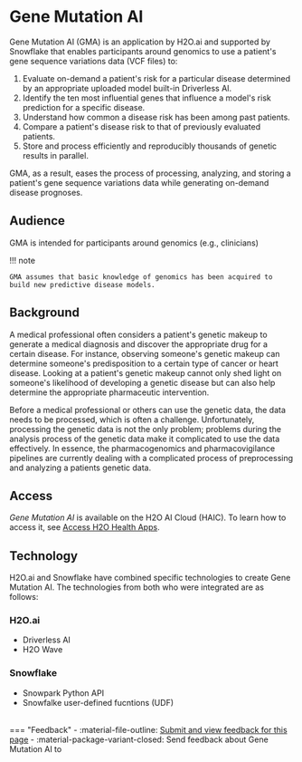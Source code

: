 # Gene Mutation AI 

Gene Mutation AI (GMA) is an application by H2O.ai and supported by Snowflake that enables participants around genomics to use a patient's gene sequence variations data (VCF files) to: 

1. Evaluate on-demand a patient's risk for a particular disease determined by an appropriate uploaded model built-in Driverless AI. 
2. Identify the ten most influential genes that influence a model's risk prediction for a specific disease.
3. Understand how common a disease risk has been among past patients. 
4. Compare a patient's disease risk to that of previously evaluated patients. 
5. Store and process efficiently and reproducibly thousands of genetic results in parallel.

GMA, as a result, eases the process of processing, analyzing, and storing a patient's gene sequence variations data while generating on-demand disease prognoses.


## Audience 

GMA is intended for participants around genomics (e.g., clinicians) 

!!! note 

    GMA assumes that basic knowledge of genomics has been acquired to build new predictive disease models. 

## Background 

A medical professional often considers a patient's genetic makeup to generate a medical diagnosis and discover the appropriate drug for a certain disease. For instance, observing someone's genetic makeup can determine someone's predisposition to a certain type of cancer or heart disease. Looking at a patient's genetic makeup cannot only shed light on someone's likelihood of developing a genetic disease but can also help determine the appropriate pharmaceutic intervention. 

Before a medical professional or others can use the genetic data, the data needs to be processed, which is often a challenge. Unfortunately, processing the genetic data is not the only problem; problems during the analysis process of the genetic data make it complicated to use the data effectively. In essence, the pharmacogenomics and pharmacovigilance pipelines are currently dealing with a complicated process of preprocessing and analyzing a patients genetic data. 

## Access 

*Gene Mutation AI* is available on the H2O AI Cloud (HAIC). To learn how to access it, see [Access H2O Health Apps](../access_h2o_health_apps.md).


## Technology 

H2O.ai and Snowflake have combined specific technologies to create Gene Mutation AI. The technologies from both who were integrated are as follows: 

### H2O.ai 

- Driverless AI 
- H2O Wave 

### Snowflake 

- Snowpark Python API
- Snowfalke user-defined fucntions (UDF)




<br>
=== "Feedback"
    - :material-file-outline: <a href="https://github.com/h2oai/h2o-health/issues/new?assignees=5675sp&labels=chos%2Fdocumentation&template=chos_documentation_feedback.md&title=%5BCHOS+DOCS%5D" target="_blank">Submit and view feedback for this page</a>
    - :material-package-variant-closed: Send feedback about Gene Mutation AI to <niki.athanasiadou@h2o.ai>